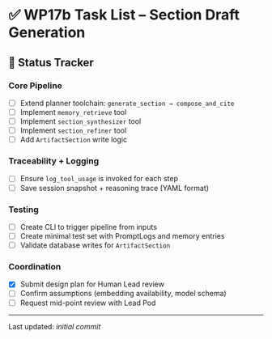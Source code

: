 # ✅ WP17b Task List – Section Draft Generation

## 📅 Status Tracker

### Core Pipeline
- [ ] Extend planner toolchain: `generate_section → compose_and_cite`
- [ ] Implement `memory_retrieve` tool
- [ ] Implement `section_synthesizer` tool
- [ ] Implement `section_refiner` tool
- [ ] Add `ArtifactSection` write logic

### Traceability + Logging
- [ ] Ensure `log_tool_usage` is invoked for each step
- [ ] Save session snapshot + reasoning trace (YAML format)

### Testing
- [ ] Create CLI to trigger pipeline from inputs
- [ ] Create minimal test set with PromptLogs and memory entries
- [ ] Validate database writes for `ArtifactSection`

### Coordination
- [x] Submit design plan for Human Lead review
- [ ] Confirm assumptions (embedding availability, model schema)
- [ ] Request mid-point review with Lead Pod

---

Last updated: _initial commit_